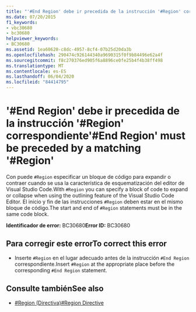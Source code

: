 ```yaml
---
title: "'#End Region' debe ir precedida de la instrucción '#Region' correspondiente"
ms.date: 07/20/2015
f1_keywords:
- vbc30680
- bc30680
helpviewer_keywords:
- BC30680
ms.assetid: 1ea60620-c8dc-4957-8cf4-07b25d20da3b
ms.openlocfilehash: 290474c926144340a9690315f0f9b84496e62a4f
ms.sourcegitcommit: f8c270376ed905f6a8896ce0fe25b4f4b38ff498
ms.translationtype: MT
ms.contentlocale: es-ES
ms.lasthandoff: 06/04/2020
ms.locfileid: "84414795"
---
```

# <a name="end-region-must-be-preceded-by-a-matching-region"></a><span data-ttu-id="1db4f-102">'#End Region' debe ir precedida de la instrucción '#Region' correspondiente</span><span class="sxs-lookup"><span data-stu-id="1db4f-102">'#End Region' must be preceded by a matching '#Region'</span></span>
<span data-ttu-id="1db4f-103">Con puede `#Region` especificar un bloque de código para expandir o contraer cuando se usa la característica de esquematización del editor de Visual Studio Code.</span><span class="sxs-lookup"><span data-stu-id="1db4f-103">With `#Region` you can specify a block of code to expand or collapse when using the outlining feature of the Visual Studio Code Editor.</span></span> <span data-ttu-id="1db4f-104">El inicio y fin de las instrucciones `#Region` deben estar en el mismo bloque de código.</span><span class="sxs-lookup"><span data-stu-id="1db4f-104">The start and end of `#Region` statements must be in the same code block.</span></span>  
  
 <span data-ttu-id="1db4f-105">**Identificador de error:** BC30680</span><span class="sxs-lookup"><span data-stu-id="1db4f-105">**Error ID:** BC30680</span></span>  
  
## <a name="to-correct-this-error"></a><span data-ttu-id="1db4f-106">Para corregir este error</span><span class="sxs-lookup"><span data-stu-id="1db4f-106">To correct this error</span></span>  
  
- <span data-ttu-id="1db4f-107">Inserte `#Region` en el lugar adecuado antes de la instrucción `#End Region` correspondiente.</span><span class="sxs-lookup"><span data-stu-id="1db4f-107">Insert `#Region` at the appropriate place before the corresponding `#End Region` statement.</span></span>  
  
## <a name="see-also"></a><span data-ttu-id="1db4f-108">Consulte también</span><span class="sxs-lookup"><span data-stu-id="1db4f-108">See also</span></span>

- [<span data-ttu-id="1db4f-109">#Region (Directiva)</span><span class="sxs-lookup"><span data-stu-id="1db4f-109">#Region Directive</span></span>](../language-reference/directives/region-directive.md)
